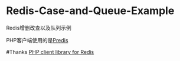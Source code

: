 # Redis-Case-and-Queue-Example
Redis增删改查以及队列示例

PHP客户端使用的是[Predis](https://github.com/nrk/predis)

#Thanks
[PHP client library for Redis](https://github.com/nrk/predis)
